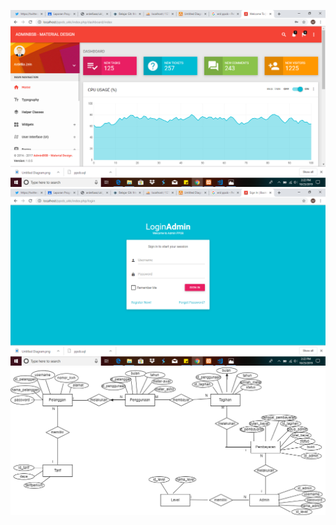 ![alt text](https://github.com/ardelliaaz/ppob_ukk/blob/master/dashboard.png)
![alt text](https://github.com/ardelliaaz/ppob_ukk/blob/master/login.png)
![alt text](https://github.com/ardelliaaz/ppob_ukk/blob/master/erd.png)
